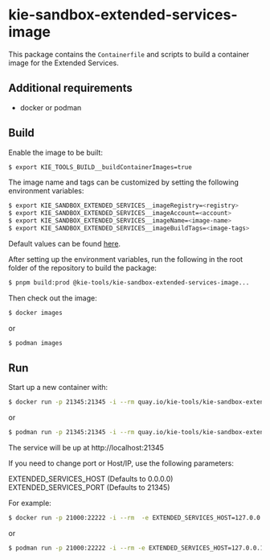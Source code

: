 # kie-sandbox-extended-services-image

This package contains the `Containerfile` and scripts to build a container image for the Extended Services.

## Additional requirements

- docker or podman

## Build

Enable the image to be built:

```bash
$ export KIE_TOOLS_BUILD__buildContainerImages=true
```

The image name and tags can be customized by setting the following environment variables:

```bash
$ export KIE_SANDBOX_EXTENDED_SERVICES__imageRegistry=<registry>
$ export KIE_SANDBOX_EXTENDED_SERVICES__imageAccount=<account>
$ export KIE_SANDBOX_EXTENDED_SERVICES__imageName=<image-name>
$ export KIE_SANDBOX_EXTENDED_SERVICES__imageBuildTags=<image-tags>
```

Default values can be found [here](../build-env/index.js).

After setting up the environment variables, run the following in the root folder of the repository to build the package:

```bash
$ pnpm build:prod @kie-tools/kie-sandbox-extended-services-image...
```

Then check out the image:

```bash
$ docker images
```

or

```bash
$ podman images
```

## Run

Start up a new container with:

```bash
$ docker run -p 21345:21345 -i --rm quay.io/kie-tools/kie-sandbox-extended-services-image:latest
```

or

```bash
$ podman run -p 21345:21345 -i --rm quay.io/kie-tools/kie-sandbox-extended-services-image:latest
```

The service will be up at http://localhost:21345

If you need to change port or Host/IP, use the following parameters:

EXTENDED_SERVICES_HOST (Defaults to 0.0.0.0)
EXTENDED_SERVICES_PORT (Defaults to 21345)

For example:

```bash
$ docker run -p 21000:22222 -i --rm  -e EXTENDED_SERVICES_HOST=127.0.0.1 -e EXTENDED_SERVICES_PORT=22222 quay.io/kie-tools/kie-sandbox-extended-services-image:latest
```

or

```bash
$ podman run -p 21000:22222 -i --rm -e EXTENDED_SERVICES_HOST=127.0.0.1 -e EXTENDED_SERVICES_PORT=22222 quay.io/kie-tools/kie-sandbox-extended-services-image:latest
```

